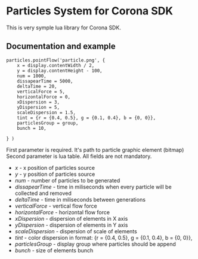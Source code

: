 # Particles System for Corona SDK

This is very symple lua library for Corona SDK.

## Documentation and example

    particles.pointFlow('particle.png', {
		x = display.contentWidth / 2, 
		y = display.contentHeight - 100,
		num = 1000, 
		dissapearTime = 5000,
		deltaTime = 20,
		verticalForce = 5,
		horizontalForce = 0,
		xDispersion = 3,
		yDispersion = 5,
		scaleDispersion = 1.5,
		tint = {r = {0.4, 0.5}, g = {0.1, 0.4}, b = {0, 0}},
		particlesGroup = group,
		bunch = 10,

	} )

First parameter is required. It's path to particle graphic element (bitmap)
Second parameter is lua table. All fields are not mandatory.

* *x* - x position of particles source
* *y* - y position of particles source
* *num* - number of particles to be generated
* *dissapearTime* - time in miliseconds when every particle will be collected and removed
* *deltaTime* - time in miliseconds between generations
* *verticalForce* - vertical flow force
* *horizontalForce* - horizontal flow force
* *xDispersion* - dispersion of elements in X axis
* *yDispersion* - dispersion of elements in Y axis
* *scaleDispersion* - dispersion of scale of elements
* *tint* - color dispersion in format: {r = {0.4, 0.5}, g = {0.1, 0.4}, b = {0, 0}},
* *particlesGroup* - display group where particles should be append
* *bunch* - size of elements bunch
